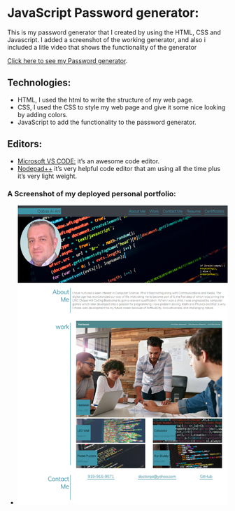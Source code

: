 # JavaScript Password generator: 

This is my password generator that I created by using the HTML, CSS and Javascript.
I added a screenshot of the working generator, and also i included a litle video that shows the functionality of the generator

[Click here to see my Password generator](  https://qabas-al-ani.github.io/Password-Generator-JavaScript/  ).

## Technologies: 

* HTML, I used the html to write the structure of my web page.
* CSS, I used the CSS to style my web page and give it some nice looking by adding colors.
* JavaScript to add the functionality to the password generator.

## Editors:

* [Microsoft VS CODE:](  https://visualstudio.microsoft.com/ ) it’s an awesome code editor.
* [Nodepad++]( https://notepad-plus-plus.org/downloads/ ) it’s very helpful code editor that am using all the time plus it’s very light weight.

 






 ### A Screenshot of my deployed personal portfolio:
* ![ScreenShots]( https://github.com/Qabas-al-ani/personal-portfolio/blob/main/screen-shot/Qabas-Al-Ani.png  )   
